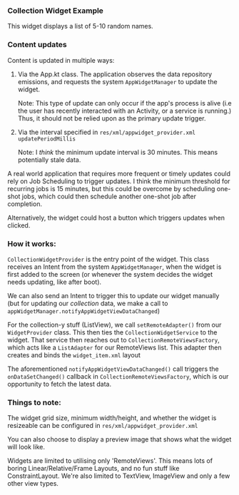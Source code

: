 ### Collection Widget Example

This widget displays a list of 5-10 random names.


### Content updates

Content is updated in multiple ways:

1. Via the App.kt class. The application observes the data repository emissions, and requests the system
   `AppWidgetManager` to update the widget. 
   
   Note: This type of update can only occur if the app's process is alive (i.e the user has recently interacted with an Activity, or a service is running.) Thus, it should not be relied upon as the primary update trigger.
   
2. Via the interval specified in `res/xml/appwidget_provider.xml` `updatePeriodMillis`
   
   Note: I _think_ the minimum update interval is 30 minutes. This means potentially stale data.
   

A real world application that requires more frequent or timely updates could rely on Job Scheduling to trigger updates. I think the minimum threshold for recurring jobs is 15 minutes, but this could be overcome by scheduling one-shot jobs, which could then schedule another one-shot job after completion.

Alternatively, the widget could host a button which triggers updates when clicked.


### How it works:

`CollectionWidgetProvider` is the entry point of the widget. This class receives an Intent from the system `AppWidgetManager`, when the widget is first added to the screen (or whenever the system decides the widget needs updating, like after boot).

We can also send an Intent to trigger this to update our widget manually (but for updating our _collection_ data, we make a call to `appWidgetManager.notifyAppWidgetViewDataChanged`)

For the collection-y stuff (ListView), we call `setRemoteAdapter()` from our `WidgetProvider` class. This then ties the `CollectionWidgetService` to the widget. That service then reaches out to `CollectionRemoteViewsFactory`, which acts like a `ListAdapter` for our RemoteViews list. This adapter then creates and binds the `widget_item.xml` layout

The aforementioned `notifyAppWidgetViewDataChanged()` call triggers the `onDataSetChanged()` callback in `CollectionRemoteViewsFactory`, which is our opportunity to fetch the latest data.


### Things to note:

The widget grid size, minimum width/height, and whether the widget is resizeable can be configured in `res/xml/appwidget_provider.xml`

You can also choose to display a preview image that shows what the widget will look like.

Widgets are limited to utilising only 'RemoteViews'. This means lots of boring Linear/Relative/Frame Layouts, and no fun stuff like ConstraintLayout. We're also limited to TextView, ImageView and only a few other view types.
